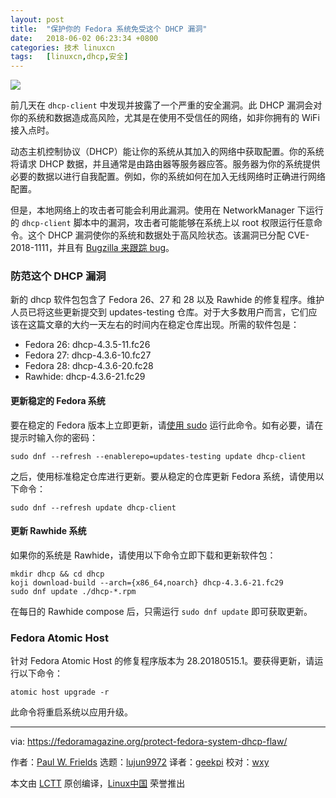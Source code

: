 ```yaml
---
layout: post
title:	"保护你的 Fedora 系统免受这个 DHCP 漏洞"
date:	2018-06-02 06:23:34 +0800 
categories:	技术 linuxcn 
tags:	[linuxcn,dhcp,安全]
---
```



![](/Asserts/Images//attachment/album/201806/02/062337ncbcmjgkp9ltm404.jpg)


前几天在 `dhcp-client` 中发现并披露了一个严重的安全漏洞。此 DHCP 漏洞会对你的系统和数据造成高风险，尤其是在使用不受信任的网络，如非你拥有的 WiFi 接入点时。


动态主机控制协议（DHCP）能让你的系统从其加入的网络中获取配置。你的系统将请求 DHCP 数据，并且通常是由路由器等服务器应答。服务器为你的系统提供必要的数据以进行自我配置。例如，你的系统如何在加入无线网络时正确进行网络配置。


但是，本地网络上的攻击者可能会利用此漏洞。使用在 NetworkManager 下运行的 `dhcp-client` 脚本中的漏洞，攻击者可能能够在系统上以 root 权限运行任意命令。这个 DHCP 漏洞使你的系统和数据处于高风险状态。该漏洞已分配 CVE-2018-1111，并且有 [Bugzilla 来跟踪 bug](https://bugzilla.redhat.com/show_bug.cgi?id=1567974)。


### 防范这个 DHCP 漏洞


新的 dhcp 软件包包含了 Fedora 26、27 和 28 以及 Rawhide 的修复程序。维护人员已将这些更新提交到 updates-testing 仓库。对于大多数用户而言，它们应该在这篇文章的大约一天左右的时间内在稳定仓库出现。所需的软件包是：


* Fedora 26: dhcp-4.3.5-11.fc26
* Fedora 27: dhcp-4.3.6-10.fc27
* Fedora 28: dhcp-4.3.6-20.fc28
* Rawhide: dhcp-4.3.6-21.fc29


#### 更新稳定的 Fedora 系统


要在稳定的 Fedora 版本上立即更新，请[使用 sudo](https://fedoramagazine.org/howto-use-sudo/) 运行此命令。如有必要，请在提示时输入你的密码：



```
sudo dnf --refresh --enablerepo=updates-testing update dhcp-client

```

之后，使用标准稳定仓库进行更新。要从稳定的仓库更新 Fedora 系统，请使用以下命令：



```
sudo dnf --refresh update dhcp-client

```

#### 更新 Rawhide 系统


如果你的系统是 Rawhide，请使用以下命令立即下载和更新软件包：



```
mkdir dhcp && cd dhcp
koji download-build --arch={x86_64,noarch} dhcp-4.3.6-21.fc29
sudo dnf update ./dhcp-*.rpm

```

在每日的 Rawhide compose 后，只需运行 `sudo dnf update` 即可获取更新。


### Fedora Atomic Host


针对 Fedora Atomic Host 的修复程序版本为 28.20180515.1。要获得更新，请运行以下命令：



```
atomic host upgrade -r

```

此命令将重启系统以应用升级。




---


via: <https://fedoramagazine.org/protect-fedora-system-dhcp-flaw/>


作者：[Paul W. Frields](https://fedoramagazine.org/author/pfrields/) 选题：[lujun9972](https://github.com/lujun9972) 译者：[geekpi](https://github.com/geekpi) 校对：[wxy](https://github.com/wxy)


本文由 [LCTT](https://github.com/LCTT/TranslateProject) 原创编译，[Linux中国](https://linux.cn/) 荣誉推出

